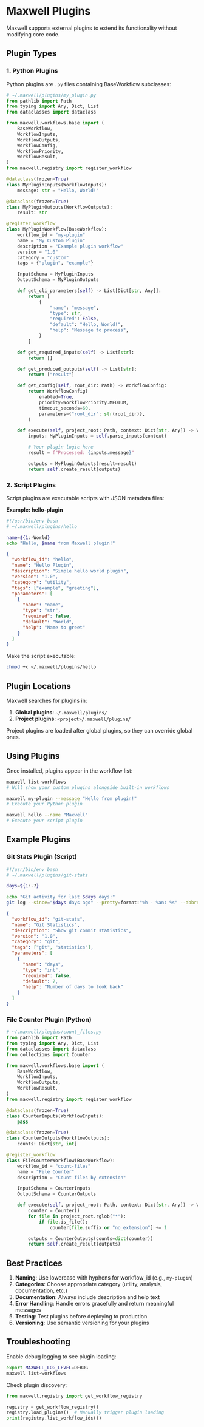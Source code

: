 # Maxwell Plugins

Maxwell supports external plugins to extend its functionality without modifying core code.

## Plugin Types

### 1. Python Plugins

Python plugins are `.py` files containing BaseWorkflow subclasses:

```python
# ~/.maxwell/plugins/my_plugin.py
from pathlib import Path
from typing import Any, Dict, List
from dataclasses import dataclass

from maxwell.workflows.base import (
    BaseWorkflow,
    WorkflowInputs,
    WorkflowOutputs,
    WorkflowConfig,
    WorkflowPriority,
    WorkflowResult,
)
from maxwell.registry import register_workflow

@dataclass(frozen=True)
class MyPluginInputs(WorkflowInputs):
    message: str = "Hello, World!"

@dataclass(frozen=True)
class MyPluginOutputs(WorkflowOutputs):
    result: str

@register_workflow
class MyPluginWorkflow(BaseWorkflow):
    workflow_id = "my-plugin"
    name = "My Custom Plugin"
    description = "Example plugin workflow"
    version = "1.0"
    category = "custom"
    tags = {"plugin", "example"}

    InputSchema = MyPluginInputs
    OutputSchema = MyPluginOutputs

    def get_cli_parameters(self) -> List[Dict[str, Any]]:
        return [
            {
                "name": "message",
                "type": str,
                "required": False,
                "default": "Hello, World!",
                "help": "Message to process",
            }
        ]

    def get_required_inputs(self) -> List[str]:
        return []

    def get_produced_outputs(self) -> List[str]:
        return ["result"]

    def get_config(self, root_dir: Path) -> WorkflowConfig:
        return WorkflowConfig(
            enabled=True,
            priority=WorkflowPriority.MEDIUM,
            timeout_seconds=60,
            parameters={"root_dir": str(root_dir)},
        )

    def execute(self, project_root: Path, context: Dict[str, Any]) -> WorkflowResult:
        inputs: MyPluginInputs = self.parse_inputs(context)

        # Your plugin logic here
        result = f"Processed: {inputs.message}"

        outputs = MyPluginOutputs(result=result)
        return self.create_result(outputs)
```

### 2. Script Plugins

Script plugins are executable scripts with JSON metadata files:

**Example: hello-plugin**

```bash
#!/usr/bin/env bash
# ~/.maxwell/plugins/hello

name=${1:-World}
echo "Hello, $name from Maxwell plugin!"
```

```json
{
  "workflow_id": "hello",
  "name": "Hello Plugin",
  "description": "Simple hello world plugin",
  "version": "1.0",
  "category": "utility",
  "tags": ["example", "greeting"],
  "parameters": [
    {
      "name": "name",
      "type": "str",
      "required": false,
      "default": "World",
      "help": "Name to greet"
    }
  ]
}
```

Make the script executable:
```bash
chmod +x ~/.maxwell/plugins/hello
```

## Plugin Locations

Maxwell searches for plugins in:

1. **Global plugins**: `~/.maxwell/plugins/`
2. **Project plugins**: `<project>/.maxwell/plugins/`

Project plugins are loaded after global plugins, so they can override global ones.

## Using Plugins

Once installed, plugins appear in the workflow list:

```bash
maxwell list-workflows
# Will show your custom plugins alongside built-in workflows

maxwell my-plugin --message "Hello from plugin!"
# Execute your Python plugin

maxwell hello --name "Maxwell"
# Execute your script plugin
```

## Example Plugins

### Git Stats Plugin (Script)

```bash
#!/usr/bin/env bash
# ~/.maxwell/plugins/git-stats

days=${1:-7}

echo "Git activity for last $days days:"
git log --since="$days days ago" --pretty=format:"%h - %an: %s" --abbrev-commit
```

```json
{
  "workflow_id": "git-stats",
  "name": "Git Statistics",
  "description": "Show git commit statistics",
  "version": "1.0",
  "category": "git",
  "tags": ["git", "statistics"],
  "parameters": [
    {
      "name": "days",
      "type": "int",
      "required": false,
      "default": 7,
      "help": "Number of days to look back"
    }
  ]
}
```

### File Counter Plugin (Python)

```python
# ~/.maxwell/plugins/count_files.py
from pathlib import Path
from typing import Any, Dict, List
from dataclasses import dataclass
from collections import Counter

from maxwell.workflows.base import (
    BaseWorkflow,
    WorkflowInputs,
    WorkflowOutputs,
    WorkflowResult,
)
from maxwell.registry import register_workflow

@dataclass(frozen=True)
class CounterInputs(WorkflowInputs):
    pass

@dataclass(frozen=True)
class CounterOutputs(WorkflowOutputs):
    counts: Dict[str, int]

@register_workflow
class FileCounterWorkflow(BaseWorkflow):
    workflow_id = "count-files"
    name = "File Counter"
    description = "Count files by extension"

    InputSchema = CounterInputs
    OutputSchema = CounterOutputs

    def execute(self, project_root: Path, context: Dict[str, Any]) -> WorkflowResult:
        counter = Counter()
        for file in project_root.rglob("*"):
            if file.is_file():
                counter[file.suffix or "no_extension"] += 1

        outputs = CounterOutputs(counts=dict(counter))
        return self.create_result(outputs)
```

## Best Practices

1. **Naming**: Use lowercase with hyphens for workflow_id (e.g., `my-plugin`)
2. **Categories**: Choose appropriate category (utility, analysis, documentation, etc.)
3. **Documentation**: Always include description and help text
4. **Error Handling**: Handle errors gracefully and return meaningful messages
5. **Testing**: Test plugins before deploying to production
6. **Versioning**: Use semantic versioning for your plugins

## Troubleshooting

Enable debug logging to see plugin loading:

```bash
export MAXWELL_LOG_LEVEL=DEBUG
maxwell list-workflows
```

Check plugin discovery:
```python
from maxwell.registry import get_workflow_registry

registry = get_workflow_registry()
registry.load_plugins()  # Manually trigger plugin loading
print(registry.list_workflow_ids())
```
